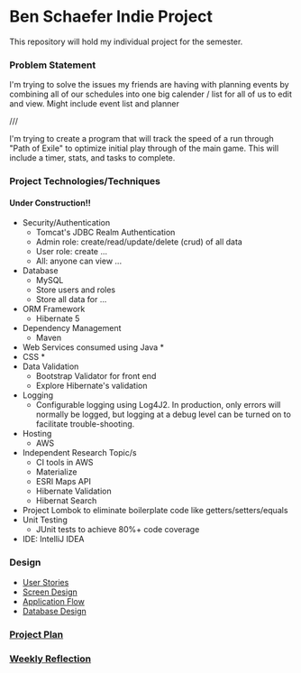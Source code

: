 # Ben Schaefer Indie Project

This repository will hold my individual project for the semester.

### Problem Statement

I'm trying to solve the issues my friends are having with planning events by combining all of our schedules
into one big calender / list for all of us to edit and view. Might include event list and planner

///

I'm trying to create a program that will track the speed of a run through "Path of Exile" to optimize initial
play through of the main game. This will include a timer, stats, and tasks to complete.


### Project Technologies/Techniques 

#### Under Construction!!

* Security/Authentication
  * Tomcat's JDBC Realm Authentication
  * Admin role: create/read/update/delete (crud) of all data
  * User role: create ...
  * All: anyone can view ...
* Database
  * MySQL
  * Store users and roles
  * Store all data for ...
* ORM Framework
  * Hibernate 5
* Dependency Management
  * Maven
* Web Services consumed using Java
  * 
* CSS 
  * 
* Data Validation
  * Bootstrap Validator for front end
  * Explore Hibernate's validation
* Logging
  * Configurable logging using Log4J2. In production, only errors will normally be logged, but logging at a debug level can be turned on to facilitate trouble-shooting. 
* Hosting
  * AWS
* Independent Research Topic/s
  * CI tools in AWS
  * Materialize
  * ESRI Maps API
  * Hibernate Validation
  * Hibernat Search
* Project Lombok to eliminate boilerplate code like getters/setters/equals
* Unit Testing
  * JUnit tests to achieve 80%+ code coverage 
* IDE: IntelliJ IDEA


### Design

* [User Stories](DesignDocuments/userStories.md)
* [Screen Design](DesignDocuments/Screens.md)
* [Application Flow](DesignDocuments/applicationFlow.md)
* [Database Design](DesignDocuments/databaseDiagram.png)

### [Project Plan](ProjectPlan.md)

### [Weekly Reflection](TimeLog.md)